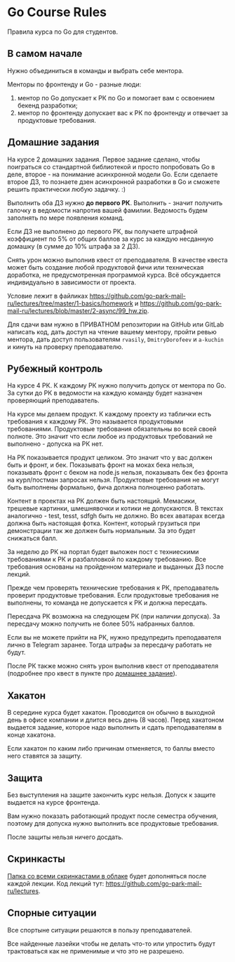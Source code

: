 # Go Course Rules

Правила курса по Go для студентов.

## В самом начале

Нужно объединиться в команды и выбрать себе ментора.

Менторы по фронтенду и Go - разные люди:

1. ментор по Go допускает к РК по Go и помогает вам с освоением бекенд разработки;
2. ментор по фронтенду допускает вас к РК по фронтенду и отвечает за продуктовые требования.

## Домашние задания

На курсе 2 домашних задания. Первое задание сделано, чтобы поиграться со стандартной библиотекой и просто попробовать Go
в деле, второе - на понимание асинхронной модели Go. Если сделаете второе ДЗ, то познаете дзен асинхронной разработки в
Go и сможете решить практически любую задачку. :)

Выполнить оба ДЗ нужно **до первого РК**. Выполнить - значит получить галочку в ведомости напротив вашей фамилии.
Ведомость будем заполнять по мере появления команд.

Если ДЗ не выполнено до первого РК, вы получаете штрафной коэффициент по 5% от общих баллов за курс за каждую несданную
домашку (в сумме до 10% штрафа за 2 ДЗ).

Снять урон можно выполнив квест от преподавателя. В качестве квеста может быть создание любой продуктовой фичи или
техническая доработка, не предусмотренная программой курса. Всё обсуждается индивидуально в зависимости от проекта.

Условие лежит в файликах
https://github.com/go-park-mail-ru/lectures/tree/master/1-basics/homework
и https://github.com/go-park-mail-ru/lectures/blob/master/2-async/99_hw.zip.

Для сдачи вам нужно в ПРИВАТНОМ репозитории на GitHub или GitLab написать код, дать доступ на чтение вашему ментору,
пройти ревью ментора, дать доступ пользователям `rvasily`, `DmitryDorofeev` и `a-kuchin` и кинуть на проверку
преподавателю.

## Рубежный контроль

На курсе 4 РК. К каждому РК нужно получить допуск от ментора по Go. За сутки до РК в ведомости на каждую команду будет
назначен проверяющий преподаватель.

На курсе мы делаем продукт. К каждому проекту из таблички есть требования к каждому РК. Это называется продуктовыми требованиями. Продуктовые требования обязательны во всей своей полноте. Это значит что если любое из продуктовых требований не выполнено - допуска на РК нет.

На РК показывается продукт целиком. Это значит что у вас должен быть и фронт, и бек. Показывать фронт на моках бека нельзя, показывать фронт с беком на node.js нельзя, показывать бек без фронта на курл/постман запросах нельзя. Продуктовые требования не могут быть выполнены формально, фича должна полноценно работать.

Контент в проектах на РК должен быть настоящий. Мемасики, трешевые картинки, шмешнявочки и котики не допускаются. В текстах аналогично - test, tesst, sdfgh быть не должно. Во всех аватарах всегда должна быть настоящая фотка. Контент, который грузиться при демонстрации так же должен быть нормальным. За это будет снижаться балл.

За неделю до РК на портал будет выложен пост с техниескими требованиями к РК и разбалловкой по каждому требованию. Все требования
основаны на пройденном материале и выданных ДЗ после лекций.

Прежде чем проверять технические требования к РК, преподаватель проверит продуктовые требования. Если продуктовые требования не
выполнены, то команда не допускается к РК и должна пересдать.

Пересдача РК возможна на следующем РК (при наличии допуска). За пересдачу можно получить не более 50% набранных баллов.

Если вы не можете прийти на РК, нужно предупредить преподавателя лично в Telegram заранее. Тогда штрафы за пересдачу
работать не будут.

После РК также можно снять урон выполнив квест от преподавателя (подробнее про квест в пункте
про [домашнее задание](#Домашние-задания)).

## Хакатон

В середине курса будет хакатон. Проводится он обычно в выходной день в офисе компании и длится весь день (8 часов).
Перед хакатоном выдается задание, которое надо выполнить и сдать преподавателям в конце хакатона.

Если хакатон по каким либо причинам отменяется, то баллы вместо него ставятся за защиту.

## Защита

Без выступления на защите закончить курс нельзя. Допуск к защите выдается на курсе фронтенда.

Вам нужно показать работающий продукт после семестра обучения, поэтому для допуска нужно выполнить все продуктовые
требования.

После защиты нельзя ничего досдать.

## Скринкасты

[Папка со всеми скринкастами в облаке](https://cloud.mail.ru/public/G14S/U7eGZSYyZ/) будет дополняться после каждой
лекции. Код лекций тут: https://github.com/go-park-mail-ru/lectures.

## Спорные ситуации

Все спортыне ситуации решаются в пользу преподавателей. 

Все найденные лазейки чтобы не делать что-то или упростить будут трактоваться как не применимые и что это не разрешено.
